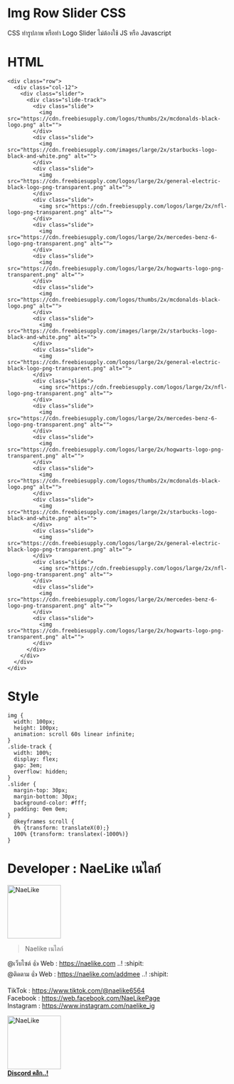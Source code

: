 # Img  Row Slider CSS

CSS ทำรูปภาพ หรือทำ Logo Slider ไม่ต้องใช้ JS หรือ Javascript

# HTML
```
<div class="row">
  <div class="col-12">
    <div class="slider">
      <div class="slide-track">
        <div class="slide">
          <img src="https://cdn.freebiesupply.com/logos/thumbs/2x/mcdonalds-black-logo.png" alt="">
        </div>
        <div class="slide">
          <img src="https://cdn.freebiesupply.com/images/large/2x/starbucks-logo-black-and-white.png" alt="">
        </div>
        <div class="slide">
          <img src="https://cdn.freebiesupply.com/logos/large/2x/general-electric-black-logo-png-transparent.png" alt="">
        </div>
        <div class="slide">
          <img src="https://cdn.freebiesupply.com/logos/large/2x/nfl-logo-png-transparent.png" alt="">
        </div>
        <div class="slide">
          <img src="https://cdn.freebiesupply.com/logos/large/2x/mercedes-benz-6-logo-png-transparent.png" alt="">
        </div>
        <div class="slide">
          <img src="https://cdn.freebiesupply.com/logos/large/2x/hogwarts-logo-png-transparent.png" alt="">
        </div>
        <div class="slide">
          <img src="https://cdn.freebiesupply.com/logos/thumbs/2x/mcdonalds-black-logo.png" alt="">
        </div>
        <div class="slide">
          <img src="https://cdn.freebiesupply.com/images/large/2x/starbucks-logo-black-and-white.png" alt="">
        </div>
        <div class="slide">
          <img src="https://cdn.freebiesupply.com/logos/large/2x/general-electric-black-logo-png-transparent.png" alt="">
        </div>
        <div class="slide">
          <img src="https://cdn.freebiesupply.com/logos/large/2x/nfl-logo-png-transparent.png" alt="">
        </div>
        <div class="slide">
          <img src="https://cdn.freebiesupply.com/logos/large/2x/mercedes-benz-6-logo-png-transparent.png" alt="">
        </div>
        <div class="slide">
          <img src="https://cdn.freebiesupply.com/logos/large/2x/hogwarts-logo-png-transparent.png" alt="">
        </div>
        <div class="slide">
          <img src="https://cdn.freebiesupply.com/logos/thumbs/2x/mcdonalds-black-logo.png" alt="">
        </div>
        <div class="slide">
          <img src="https://cdn.freebiesupply.com/images/large/2x/starbucks-logo-black-and-white.png" alt="">
        </div>
        <div class="slide">
          <img src="https://cdn.freebiesupply.com/logos/large/2x/general-electric-black-logo-png-transparent.png" alt="">
        </div>
        <div class="slide">
          <img src="https://cdn.freebiesupply.com/logos/large/2x/nfl-logo-png-transparent.png" alt="">
        </div>
        <div class="slide">
          <img src="https://cdn.freebiesupply.com/logos/large/2x/mercedes-benz-6-logo-png-transparent.png" alt="">
        </div>
        <div class="slide">
          <img src="https://cdn.freebiesupply.com/logos/large/2x/hogwarts-logo-png-transparent.png" alt="">
        </div>
      </div>
    </div>
  </div>
</div>
```

# Style
```
img {
  width: 100px;
  height: 100px;
  animation: scroll 60s linear infinite;
}
.slide-track {
  width: 100%;
  display: flex;
  gap: 3em;
  overflow: hidden;
}
.slider {
  margin-top: 30px;
  margin-bottom: 30px;
  background-color: #fff;
  padding: 0em 0em;
}
  @keyframes scroll {
  0% {transform: translateX(0);}
  100% {transform: translatex(-1000%)}
}
```

# Developer : NaeLike เนไลก์

<img class="rounded" src="http://img.in.th/images/c938fdabdf2a1d4b2deda8ffea4fa189.jpg" width="120" alt="NaeLike"> 

> Naelike เนไลก์

@เว็บไซต์ :+1: Web :  <https://naelike.com> ..! :shipit:
<br>
@ติดตาม :+1: Web :  <https://naelike.com/addmee> ..! :shipit:

TikTok :  <https://www.tiktok.com/@naelike6564>
<br>
Facebook :  <https://web.facebook.com/NaeLikePage>
<br>
Instagram :  <https://www.instagram.com/naelike_ig>
<br>


<a href="https://link.ckpzmc.xyz/dispnae"> 
   <img class="rounded" src="https://i.pinimg.com/originals/1a/9a/f1/1a9af177bdcd0bd93568e59bb7600cbe.png" width="120" alt="NaeLike"> 
   </br>
   <b class="fs-12">Discord คลิก..!</b> 
</a>
